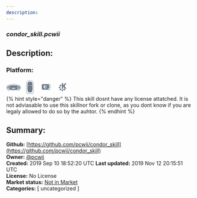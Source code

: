 ```yaml
---
description: 
---
```


### _condor_skill.pcwii_  
## Description:  
  
  
### Platform:  
 ![Mark I](../.gitbook/assets/mark-1-icon.png)  ![Mark II](../.gitbook/assets/mark-2-icon.png)  ![Picroft](../.gitbook/assets/picroft-icon.png)  ![plasmoid](../.gitbook/assets/kde.png)   
{% hint style="danger" %}
This skill dosnt have any license attatched. It is not adviasable to use this skillnor fork or clone, as you dont know if you are legaly allowed to do so by the auhtor.
{% endhint %}
  
## Summary:  
**Github:** [https://github.com/pcwii/condor_skill](https://github.com/pcwii/condor_skill)  
**Owner:** [@pcwii](https://github.com/pcwii)  
**Created:** 2019 Sep 10 18:52:20 UTC  **Last updated:** 2019 Nov 12 20:15:51 UTC  
**License:** No License  
**Market status:** [Not in Market](https://market.mycroft.ai/skill/)  
**Categories:** [ uncategorized ]   
